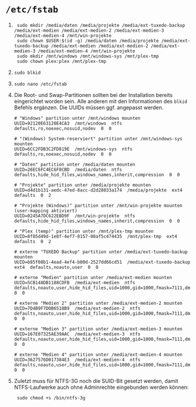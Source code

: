 # `/etc/fstab`

1.      sudo mkdir /media/daten /media/projekte /media/ext-tuxedo-backup /media/ext-medien /media/ext-medien-2 /media/ext-medien-3 /media/ext-medien-4 /mnt/win-projekte
        sudo chown $USER:$(id -g) /media/daten /media/projekte /media/ext-tuxedo-backup /media/ext-medien /media/ext-medien-2 /media/ext-medien-3 /media/ext-medien-4 /mnt/win-projekte
        sudo mkdir /mnt/windows /mnt/windows-sys /mnt/plex-tmp
        sudo chown plex:plex /mnt/plex-tmp
2.  `sudo blkid`
3.  `sudo nano /etc/fstab`
4.  Die Root- und Swap-Partitionen sollten bei der Installation bereits eingerichtet worden sein.
    Alle anderen mit den Informationen des `blkid` Befehls ergänzen. Die UUIDs müssen ggf. angepasst werden.

    ```
    # "Windows" partition unter /mnt/windows mounten
    UUID=92120E63120E4CA3  /mnt/windows  ntfs  defaults,ro,noexec,nosuid,nodev  0  0

    # "(Windows) System-reserviert" partition unter /mnt/windows-sys mounten
    UUID=6CC2FDB3C2FD819E  /mnt/windows-sys  ntfs  defaults,ro,noexec,nosuid,nodev  0  0

    # "Daten" partition unter /media/daten mounten
    UUID=26EC6FC4EC6F8CBD  /media/daten  ntfs  defaults,hide_hid_files,windows_names,inherit,compression  0  0

    # "Projekte" partition unter /media/projekte mounten
    UUID=d4d1b131-aedc-47ed-8acc-d2d28033a174  /media/projekte  ext4  defaults  0  2

    # "Projekte (Windows)" partition unter /mnt/win-projekte mounten (user-mapping aktiviert)
    UUID=0245A7DC622EBD9F  /mnt/win-projekte  ntfs  defaults,hide_hid_files,windows_names,inherit,compression  0  0

    # "Plex (temp)" partition unter /mnt/plex-tmp mounten
    UUID=8f85d49d-1e8f-4ef7-8157-08af5c474435  /mnt/plex-tmp  ext4  defaults  0  2

    # externe "TUXEDO Backup" partition unter /media/ext-tuxedo-backup mounten
    UUID=b85f08b1-4ead-4ef4-b00d-2527dd66cd51  /media/ext-tuxedo-backup  ext4  defaults,noauto,user  0  0

    # externe "Medien" partition unter /media/ext-medien mounten
    UUID=5CB148DB1188CDFB  /media/ext-medien  ntfs  defaults,noauto,user,hide_hid_files,uid=1000,gid=1000,fmask=7111,dmask=7000  0  0

    # externe "Medien 2" partition unter /media/ext-medien-2 mounten
    UUID=7D4B9F7D0B6518B9  /media/ext-medien-2  ntfs  defaults,noauto,user,hide_hid_files,uid=1000,gid=1000,fmask=7111,dmask=7000  0  0

    # externe "Medien 3" partition unter /media/ext-medien-3 mounten
    UUID=167E07325AE39AAC  /media/ext-medien-3  ntfs  defaults,noauto,user,hide_hid_files,uid=1000,gid=1000,fmask=7111,dmask=7000  0  0

    # externe "Medien 4" partition unter /media/ext-medien-4 mounten
    UUID=3627576D017384E3  /media/ext-medien-4  ntfs  defaults,noauto,user,hide_hid_files,uid=1000,gid=1000,fmask=7111,dmask=7000  0  0
    ```
5. Zuletzt muss für NTFS-3G noch die SUID-Bit gesetzt werden, damit NTFS-Laufwerke auch ohne Adminrechte eingebunden werden können:

        sudo chmod +s /bin/ntfs-3g
